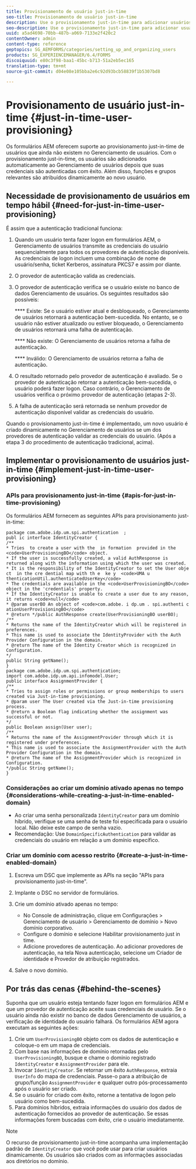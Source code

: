 ```yaml
---
title: Provisionamento de usuário just-in-time
seo-title: Provisionamento de usuário just-in-time
description: Use o provisionamento just-in-time para adicionar usuários ao Gerenciamento de usuários após autenticação bem-sucedida e atribuir dinamicamente funções e grupos relevantes ao novo usuário.
seo-description: Use o provisionamento just-in-time para adicionar usuários ao Gerenciamento de usuários após autenticação bem-sucedida e atribuir dinamicamente funções e grupos relevantes ao novo usuário.
uuid: a5ad4698-70bb-487b-a069-7133e2f420c2
contentOwner: admin
content-type: reference
geptopics: SG_AEMFORMS/categories/setting_up_and_organizing_users
products: SG_EXPERIENCEMANAGER/6.4/FORMS
discoiquuid: e80c3f98-baa1-45bc-b713-51a2eb5ec165
translation-type: tm+mt
source-git-commit: d04e08e105bba2e6c92d93bcb58839f1b5307bd8

---
```



# Provisionamento de usuário just-in-time {#just-in-time-user-provisioning}

Os formulários AEM oferecem suporte ao provisionamento just-in-time de usuários que ainda não existem no Gerenciamento de usuários. Com o provisionamento just-in-time, os usuários são adicionados automaticamente ao Gerenciamento de usuários depois que suas credenciais são autenticadas com êxito. Além disso, funções e grupos relevantes são atribuídos dinamicamente ao novo usuário.

## Necessidade de provisionamento de usuários em tempo hábil {#need-for-just-in-time-user-provisioning}

É assim que a autenticação tradicional funciona:

1. Quando um usuário tenta fazer logon em formulários AEM, o Gerenciamento de usuários transmite as credenciais do usuário sequencialmente para todos os provedores de autenticação disponíveis. As credenciais de logon incluem uma combinação de nome de usuário/senha, ticket Kerberos, assinatura PKCS7 e assim por diante.
1. O provedor de autenticação valida as credenciais.
1. O provedor de autenticação verifica se o usuário existe no banco de dados Gerenciamento de usuários. Os seguintes resultados são possíveis:

   **** Existe: Se o usuário estiver atual e desbloqueado, o Gerenciamento de usuários retornará a autenticação bem-sucedida. No entanto, se o usuário não estiver atualizado ou estiver bloqueado, o Gerenciamento de usuários retornará uma falha de autenticação.

   **** Não existe: O Gerenciamento de usuários retorna a falha de autenticação.

   **** Inválido: O Gerenciamento de usuários retorna a falha de autenticação.

1. O resultado retornado pelo provedor de autenticação é avaliado. Se o provedor de autenticação retornar a autenticação bem-sucedida, o usuário poderá fazer logon. Caso contrário, o Gerenciamento de usuários verifica o próximo provedor de autenticação (etapas 2-3).
1. A falha de autenticação será retornada se nenhum provedor de autenticação disponível validar as credenciais do usuário.

Quando o provisionamento just-in-time é implementado, um novo usuário é criado dinamicamente no Gerenciamento de usuários se um dos provedores de autenticação validar as credenciais do usuário. (Após a etapa 3 do procedimento de autenticação tradicional, acima).

## Implementar o provisionamento de usuários just-in-time {#implement-just-in-time-user-provisioning}

### APIs para provisionamento just-in-time {#apis-for-just-in-time-provisioning}

Os formulários AEM fornecem as seguintes APIs para provisionamento just-in-time:

```as3
package com.adobe.idp.um.spi.authentication  ; 
publ ic interface IdentityCreator { 
/** 
* Tries  to create a user with the  in formation  provided in the <code>UserProvisioningBO</code> object. 
* If the user is successfully created, a valid AuthResponse is returned along with the information using which the user was created. 
* It is the responsibility of the IdentityCreator to set the User obje ct  in the cre dential map with th e  ke y  <code>UMA u thenticationUtil.authenticatedUserKey</code> 
* The credentials are available in the <code>UserProvisioningBO</code> object in the 'credentials' property. 
* If the IdentityCreator is unable to create a user due to any reason, it returns <code>null</code> 
* @param userBO An object of <code>com.adobe. i dp.um . spi.authenti c ationUserProvisioningBO</code> 
* @return */public AuthResponse create(UserProvisioningBO userBO); 
/** 
* Returns the name of the IdentityCreator which will be registered in preferences. 
* This name is used to associate the IdentityProvider with the Auth Provider Configuration in the domain. 
* @return The name of the Identity Creator which is recognized in Configuration. 
*/ 
public String getName(); 
} 
package com.adobe.idp.um.spi.authentication; 
import com.adobe.idp.um.api.infomodel.User; 
public interface AssignmentProvider { 
/** 
* Tries to assign roles or permissions or group memberships to users created via Just-in-time provisioning. 
* @param user The User created via the Just-in-time provisioning process. 
* @return a Boolean flag indicating whether the assignment was successful or not. 
*/ 
public Boolean assign(User user); 
/** 
* Returns the name of the AssignmentProvider through which it is registered under preferences. 
* This name is used to associate the AssignmentProvider with the Auth Provider Configuration in the domain. 
* @return The name of the AssignmentProvider which is recognized in Configuration. 
*/public String getName(); 
}
```

### Considerações ao criar um domínio ativado apenas no tempo {#considerations-while-creating-a-just-in-time-enabled-domain}

* Ao criar uma senha personalizada `IdentityCreator` para um domínio híbrido, verifique se uma senha de teste foi especificada para o usuário local. Não deixe este campo de senha vazio.
* Recomendação: Use `DomainSpecificAuthentication` para validar as credenciais do usuário em relação a um domínio específico.

### Criar um domínio com acesso restrito {#create-a-just-in-time-enabled-domain}

1. Escreva um DSC que implemente as APIs na seção &quot;APIs para provisionamento just-in-time&quot;.
1. Implante o DSC no servidor de formulários.
1. Crie um domínio ativado apenas no tempo:

   * No Console de administração, clique em Configurações > Gerenciamento de usuário > Gerenciamento de domínio > Novo domínio corporativo.
   * Configure o domínio e selecione Habilitar provisionamento just in time. <!--Fix broken link (See Setting up and managing domains).-->
   * Adicione provedores de autenticação. Ao adicionar provedores de autenticação, na tela Nova autenticação, selecione um Criador de identidade e Provedor de atribuição registrados.

1. Salve o novo domínio.

## Por trás das cenas {#behind-the-scenes}

Suponha que um usuário esteja tentando fazer logon em formulários AEM e que um provedor de autenticação aceite suas credenciais de usuário. Se o usuário ainda não existir no banco de dados Gerenciamento de usuários, a verificação de identidade do usuário falhará. Os formulários AEM agora executam as seguintes ações:

1. Crie um `UserProvisioningBO` objeto com os dados de autenticação e coloque-o em um mapa de credenciais.
1. Com base nas informações de domínio retornadas pelo `UserProvisioningBO`, busque e chame o domínio registrado `IdentityCreator` e `AssignmentProvider` para ele.
1. Invocar `IdentityCreator`. Se retornar um êxito `AuthResponse`, extraia `UserInfo` do mapa de credenciais. Passe-o para a atribuição de grupo/função `AssignmentProvider` e qualquer outro pós-processamento após o usuário ser criado.
1. Se o usuário for criado com êxito, retorne a tentativa de logon pelo usuário como bem-sucedida.
1. Para domínios híbridos, extraia informações do usuário dos dados de autenticação fornecidos ao provedor de autenticação. Se essas informações forem buscadas com êxito, crie o usuário imediatamente.

>[!NOTE]
>
>O recurso de provisionamento just-in-time acompanha uma implementação padrão de `IdentityCreator` que você pode usar para criar usuários dinamicamente. Os usuários são criados com as informações associadas aos diretórios no domínio.

